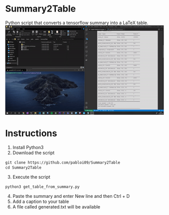 # Summary2Table
Python script that converts a tensorflow summary into a LaTeX table. 
<img width = 1200 src = "https://github.com/pabloi09/Summary2Table/blob/master/demo.gif?raw=true" alt = "demo"/>
# Instructions
1. Install Python3
2. Download the script
```
git clone https://github.com/pabloi09/Summary2Table
cd Summary2Table
```
3. Execute the script
```
python3 get_table_from_summary.py
```
4. Paste the summary and enter  New line and then Ctrl + D
5. Add a caption to your table
5. A file called generated.txt will be available

